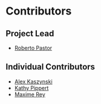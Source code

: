 # Contributors

## Project Lead

* [Roberto Pastor](https://github.com/RobPasMue)

## Individual Contributors

* [Alex Kaszynski](https://github.com/akaszynski)
* [Kathy Pippert](https://github.com/PipKat)
* [Maxime Rey](https://github.com/MaxJPRey)

